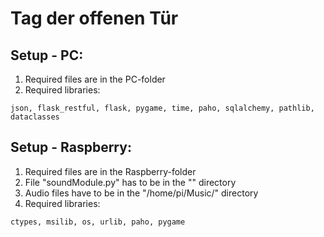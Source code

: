 # Tag der offenen Tür

## Setup - PC:
1. Required files are in the PC-folder
2. Required libraries:
```
json, flask_restful, flask, pygame, time, paho, sqlalchemy, pathlib, dataclasses
```


## Setup - Raspberry:
1. Required files are in the Raspberry-folder
2. File "soundModule.py" has to be in the "" directory
3. Audio files have to be in the "/home/pi/Music/" directory
4. Required libraries:
```
ctypes, msilib, os, urlib, paho, pygame
```
